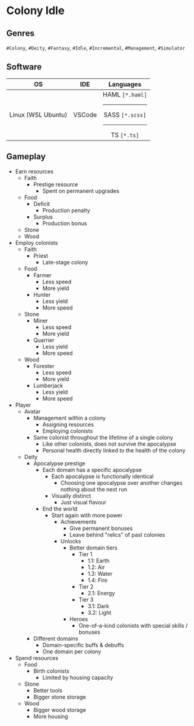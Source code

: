 Colony Idle
===========

Genres
------
`#Colony`, `#Deity`, `#Fantasy`, `#Idle`, `#Incremental`, `#Management`, `#Simulator`

Software
--------
|OS|IDE|Languages|
|:-:|:-:|:-:|
|Linux (WSL Ubuntu)|VSCode|HAML `[*.haml]`<hr>SASS `[*.scss]`<hr>TS `[*.ts]`|

Gameplay
--------
- Earn resources
	- Faith
		- Prestige resource
			- Spent on permanent upgrades
	- Food
		- Deficit
			- Production penalty
		- Surplus
			- Production bonus
	- Stone
	- Wood
- Employ colonists
	- Faith
		- Priest
			- Late-stage colony
	- Food
		- Farmer
			- Less speed
			- More yield
		- Hunter
			- Less yield
			- More speed
	- Stone
		- Miner
			- Less speed
			- More yield
		- Quarrier
			- Less yield
			- More speed
	- Wood
		- Forester
			- Less speed
			- More yield
		- Lumberjack
			- Less yield
			- More speed
- Player
	- Avatar
		- Management within a colony
			- Assigning resources
			- Employing colonists
		- Same colonist throughout the lifetime of a single colony
			- Like other colonists, does not survive the apocalypse
			- Personal health directly linked to the health of the colony
	- Deity
		- Apocalypse prestige
			- Each domain has a specific apocalypse
				- Each apocalypse is functionally identical
					- Choosing one apocalypse over another changes nothing about the next run
				- Visually distinct
					- Just visual flavour
			- End the world
				- Start again with more power
					- Achievements
						- Give permanent bonuses
						- Leave behind "relics" of past colonies
					- Unlocks
						- Better domain tiers
							- Tier 1
								- 1.1: Earth
								- 1.2: Air
								- 1.3: Water
								- 1.4: Fire
							- Tier 2
								- 2.1: Energy
							- Tier 3
								- 3.1: Dark
								- 3.2: Light
						- Heroes
							- One-of-a-kind colonists with special skills / bonuses
		- Different domains
			- Domain-specific buffs & debuffs
			- One domain per colony
- Spend resources
	- Food
		- Birth colonists
			- Limited by housing capacity
	- Stone
		- Better tools
		- Bigger stone storage
	- Wood
		- Bigger wood storage
		- More housing
